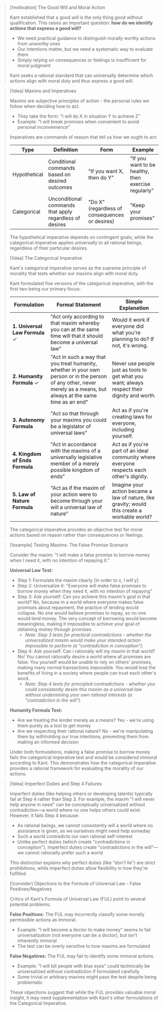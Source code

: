 > [!motivation] The Good Will and Moral Action
> 
> Kant established that a good will is the only thing good without qualification. This raises an important question: **how do we identify actions that express a good will?**
> 
> - We need practical guidance to distinguish morally worthy actions from unworthy ones
> - Our intentions matter, but we need a systematic way to evaluate them
> - Simply relying on consequences or feelings is insufficient for moral judgment
> 
> Kant seeks a rational standard that can universally determine which actions align with moral duty and thus express a good will.

> [!idea] Maxims and Imperatives
> 
> Maxims are subjective principles of action - the personal rules we follow when deciding how to act.
> 
> - They take the form: "I will do X in situation Y to achieve Z"
> - Example: "I will break promises when convenient to avoid personal inconvenience"
> 
> Imperatives are commands of reason that tell us how we ought to act:
> 
> |Type|Definition|Form|Example|
> |---|---|---|---|
> |Hypothetical|Conditional commands based on desired outcomes|"If you want X, then do Y"|"If you want to be healthy, then exercise regularly"|
> |Categorical|Unconditional commands that apply regardless of desires|"Do X" (regardless of consequences or desires)|"Keep your promises"|
> 
> The hypothetical imperative depends on contingent goals, while the categorical imperative applies universally to all rational beings, regardless of their particular desires.

> [!idea] The Categorical Imperative
> 
> Kant's categorical imperative serves as the supreme principle of morality that tests whether our maxims align with moral duty.
> 
> Kant formulated five versions of the categorical imperative, with the first two being our primary focus:
> 
> |Formulation|Formal Statement|Simple Explanation|
> |---|---|---|
> |**1. Universal Law Formula** ✓|"Act only according to that maxim whereby you can at the same time will that it should become a universal law"|Would it work if everyone did what you're planning to do? If not, it's wrong.|
> |**2. Humanity Formula** ✓|"Act in such a way that you treat humanity, whether in your own person or in the person of any other, never merely as a means, but always at the same time as an end"|Never use people just as tools to get what you want; always respect their dignity and worth.|
> |**3. Autonomy Formula**|"Act so that through your maxims you could be a legislator of universal laws"|Act as if you're creating laws for everyone, including yourself.|
> |**4. Kingdom of Ends Formula**|"Act in accordance with the maxims of a universally legislative member of a merely possible kingdom of ends"|Act as if you're part of an ideal community where everyone respects each other's dignity.|
> |**5. Law of Nature Formula**|"Act as if the maxim of your action were to become through your will a universal law of nature"|Imagine your action became a law of nature, like gravity; would this create a workable world?|
> 
> The categorical imperative provides an objective test for moral actions based on reason rather than consequences or feelings.

> [!example] Testing Maxims: The False Promise Scenario
> 
> Consider the maxim: "I will make a false promise to borrow money when I need it, with no intention of repaying it."
> 
> **Universal Law Test:**
> 
> - Step 1: Formulate the maxim clearly [In order to x, I will y]
> - Step 2: Universalize it: "Everyone will make false promises to borrow money when they need it, with no intention of repaying"
> - Step 3: Ask yourself: Can you achieve this maxim's goal in that world? No, because in a world where everyone makes false promises about repayment, the practice of lending would collapse. No one would believe promises to repay, so no one would lend money. The very concept of borrowing would become meaningless, making it impossible to achieve your goal of obtaining money through promises.
>     - _Note: Step 3 tests for practical contradictions - whether the universalized maxim would make your intended action impossible to perform (a "contradiction in conception")._
> - Step 4: Ask yourself: Can i rationally will my maxim in that world? No! You cannot rationally desire a world where all promises are false. You yourself would be unable to rely on others' promises, making many normal transactions impossible. You would lose the benefits of living in a society where people can trust each other's word.
>     - _Note: Step 4 tests for principled contradictions - whether you could consistently desire this maxim as a universal law without undermining your own rational interests (a "contradiction in the will")._
> 
> **Humanity Formula Test:**
> 
> - Are we treating the lender merely as a means? Yes - we're using them purely as a tool to get money
> - Are we respecting their rational nature? No - we're manipulating them by withholding our true intentions, preventing them from making an informed decision
> 
> Under both formulations, making a false promise to borrow money fails the categorical imperative test and would be considered immoral according to Kant. This demonstrates how the categorical imperative provides a rational framework for evaluating the morality of our actions.

> [!idea] Imperfect Duties and Step 4 Failures
> 
> Imperfect duties (like helping others or developing talents) typically fail at Step 4 rather than Step 3. For example, the maxim "I will never help anyone in need" can be conceptually universalized without contradiction—a world where no one helps others could exist. However, it fails Step 4 because:
> 
> - As rational beings, we cannot consistently will a world where no assistance is given, as we ourselves might need help someday
> - Such a world contradicts our own rational self-interest
> - Unlike perfect duties (which create "contradictions in conception"), imperfect duties create "contradictions in the will"—we cannot rationally prefer such a world
> 
> This distinction explains why perfect duties (like "don't lie") are strict prohibitions, while imperfect duties allow flexibility in how they're fulfilled.

> [!consider] Objections to the Formula of Universal Law - False Positives/Negatives
> 
> Critics of Kant's Formula of Universal Law (FUL) point to several potential problems:
> 
> **False Positives:** The FUL may incorrectly classify some morally permissible actions as immoral.
> 
> - Example: "I will become a doctor to make money" seems to fail universalization (not everyone can be a doctor), but isn't inherently immoral
> - The test can be overly sensitive to how maxims are formulated
> 
> **False Negatives:** The FUL may fail to identify some immoral actions.
> 
> - Example: "I will kill people with blue eyes" could technically be universalized without contradiction if formulated carefully
> - Some trivial or arbitrary maxims might pass the test despite being problematic
> 
> These objections suggest that while the FUL provides valuable moral insight, it may need supplementation with Kant's other formulations of the Categorical Imperative.